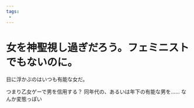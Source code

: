 ```yaml
---
tags:
 -
---
```


# 女を神聖視し過ぎだろう。フェミニストでもないのに。
目に浮かぶのはいつも有能な女だ。

つまり乙女ゲーで男を信用する？
同年代の、あるいは年下の有能な男を……
なんか変態っぽい